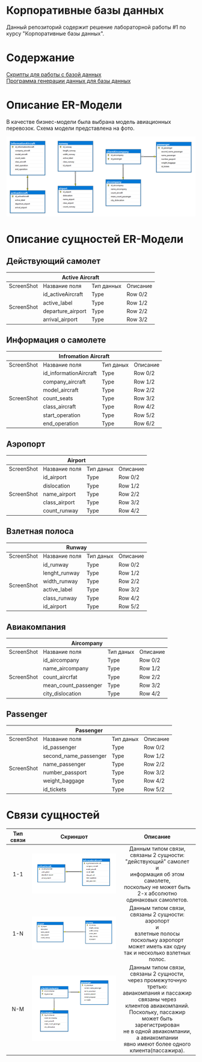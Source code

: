 # Корпоративные базы данных

Данный репозиторий содержит решение лабораторной работы #1 по курсу "Корпоративные базы данных".

# Содержание

[Скрипты для работы с базой данных](https://github.com/Black-Viking-63/EnterpriseDataBase/tree/main/scripts)  
[Программа генерации данных для базы данных](https://github.com/Black-Viking-63/EnterpriseDataBase/tree/main/programm/ConsoleApp2)

# Описание ER-Модели
В качестве бизнес-модели была выбрана модель авиационных перевозок. Схема модели представлена на фото.    

![Screenshot](images/scheme.PNG)

# Описание сущностей ER-Модели
## Действующий самолет
<table>
    <thead>
        <tr>
            <th colspan =4>Active Aircraft</th>
        </tr>
    </thead>
    <tbody>
        <tr>
            <td>ScreenShot</td>
            <td>Название поля</td>
            <td>Тип данных</td>
            <td>Описание</td>
        </tr>
        <tr>
            <td rowspan=5>ScreenShot</td>
            <td>id_activeAircraft</td>
            <td>Type</td>
            <td>Row 0/2</td>
        </tr>
        <tr>
            <td>active_label</td>
            <td>Type</td>
            <td>Row 1/2</td>
        </tr>
        <tr>
            <td>departure_airport</td>
            <td>Type</td>
            <td>Row 2/2</td>
        </tr>
        <tr>
            <td>arrival_airport</td>
            <td>Type</td>
            <td>Row 3/2</td>
        </tr>       
    </tbody>
</table>


## Информация о самолете
<table>
    <thead>
        <tr>
            <th colspan =4>Infromation Aircraft</th>            
        </tr>
    </thead>
    <tbody>
        <tr>
            <td>ScreenShot</td>
            <td>Название поля</td>
            <td>Тип даных</td>
            <td>Описание</td>
        </tr>
        <tr>
            <td rowspan=7>ScreenShot</td>
            <td>id_informationAircraft</td>
            <td>Type</td>
            <td>Row 0/2</td>
        </tr>
        <tr>
            <td>company_aircraft</td>
            <td>Type</td>
            <td>Row 1/2</td>
        </tr>
        <tr>
            <td>model_aircraft</td>
            <td>Type</td>
            <td>Row 2/2</td>
        </tr>
        <tr>
            <td>count_seats</td>
            <td>Type</td>
            <td>Row 3/2</td>
        </tr>      
        <tr>
            <td>class_aircraft</td>
            <td>Type</td>
            <td>Row 4/2</td>
        </tr> 
        <tr>
            <td>start_operation</td>
            <td>Type</td>
            <td>Row 5/2</td>
        </tr> 
        <tr>
            <td>end_operation</td>
            <td>Type</td>
            <td>Row 6/2</td>
        </tr> 
    </tbody>
</table>  


## Аэропорт
<table>
    <thead>
        <tr>
            <th colspan =4>Airport</th>            
        </tr>
    </thead>
    <tbody>
        <tr>
            <td>ScreenShot</td>
            <td>Название поля</td>
            <td>Тип даных</td>
            <td>Описание</td>
        </tr>
        <tr>
            <td rowspan=5>ScreenShot</td>
            <td>id_airport</td>
            <td>Type</td>
            <td>Row 0/2</td>
        </tr>
        <tr>
            <td>dislocation</td>
            <td>Type</td>
            <td>Row 1/2</td>
        </tr>
        <tr>
            <td>name_airport</td>
            <td>Type</td>
            <td>Row 2/2</td>
        </tr>
        <tr>
            <td>class_airport</td>
            <td>Type</td>
            <td>Row 3/2</td>
        </tr>      
        <tr>
            <td>count_runway</td>
            <td>Type</td>
            <td>Row 4/2</td>
        </tr> 
    </tbody>
</table>  

## Взлетная полоса

<table>
    <thead>
        <tr>
            <th colspan =4>Runway</th>            
        </tr>
    </thead>
    <tbody>
        <tr>
            <td>ScreenShot</td>
            <td>Название поля</td>
            <td>Тип даных</td>
            <td>Описание</td>
        </tr>
        <tr>
            <td rowspan=6>ScreenShot</td>
            <td>id_runway</td>
            <td>Type</td>
            <td>Row 0/2</td>
        </tr>
        <tr>
            <td>lenght_runway</td>
            <td>Type</td>
            <td>Row 1/2</td>
        </tr>
        <tr>
            <td>width_runway</td>
            <td>Type</td>
            <td>Row 2/2</td>
        </tr>
        <tr>
            <td>active_label</td>
            <td>Type</td>
            <td>Row 3/2</td>
        </tr>      
        <tr>
            <td>class_runway</td>
            <td>Type</td>
            <td>Row 4/2</td>
        </tr> 
        <tr>
            <td>id_airport</td>
            <td>Type</td>
            <td>Row 5/2</td>
        </tr> 
    </tbody>
</table>  

## Авиакомпания

<table>
    <thead>
        <tr>
            <th colspan =4>Aircompany</th>            
        </tr>
    </thead>
    <tbody>
        <tr>
            <td>ScreenShot</td>
            <td>Название поля</td>
            <td>Тип даных</td>
            <td>Описание</td>
        </tr>
        <tr>
            <td rowspan=5>ScreenShot</td>
            <td>id_aircompany</td>
            <td>Type</td>
            <td>Row 0/2</td>
        </tr>
        <tr>
            <td>name_aircompany</td>
            <td>Type</td>
            <td>Row 1/2</td>
        </tr>
        <tr>
            <td>count_aircrfat</td>
            <td>Type</td>
            <td>Row 2/2</td>
        </tr>
        <tr>
            <td>mean_count_passenger</td>
            <td>Type</td>
            <td>Row 3/2</td>
        </tr>      
        <tr>
            <td>city_dislocation</td>
            <td>Type</td>
            <td>Row 4/2</td>
        </tr> 
    </tbody>
</table>  

## Passenger

<table>
    <thead>
        <tr>
            <th colspan =4>Passenger</th>            
        </tr>
    </thead>
    <tbody>
        <tr>
            <td>ScreenShot</td>
            <td>Название поля</td>
            <td>Тип даных</td>
            <td>Описание</td>
        </tr>
        <tr>
            <td rowspan=6>ScreenShot</td>
            <td>id_passenger</td>
            <td>Type</td>
            <td>Row 0/2</td>
        </tr>
        <tr>
            <td>second_name_passenger</td>
            <td>Type</td>
            <td>Row 1/2</td>
        </tr>
        <tr>
            <td>name_passenger</td>
            <td>Type</td>
            <td>Row 2/2</td>
        </tr>
        <tr>
            <td>number_passport</td>
            <td>Type</td>
            <td>Row 3/2</td>
        </tr>      
        <tr>
            <td>weight_baggage</td>
            <td>Type</td>
            <td>Row 4/2</td>
        </tr> 
                <tr>
            <td>id_tickets</td>
            <td>Type</td>
            <td>Row 5/2</td>
        </tr> 
    </tbody>
</table>  

# Связи сущностей

| Тип связи | Скриншот | Описание |
|:---:|:---:|:---:|
| 1-1 | ![Screenshot](images/1-1.PNG) | Данным типом связи,</br>связаны 2 сущности:</br>"действующий" самолет</br>и</br>информация об этом самолете,</br>поскольку не может быть</br>2-х абсолютно одинаковых самолетов. |
| 1-N | ![Screenshot](images/1-N.PNG) | Данным типом связи,</br>связаны 2 сущности:</br>аэропорт</br>и</br>взлетные полосы</br>поскольку аэропорт</br>может иметь как одну</br>так и несколько взлетных полос. | 
| N-M | ![Screenshot](images/N-N.PNG) | Данным типом связи, связаны 2 сущности,</br>через промежуточную третью:</br>авиакомпания и пассажир</br>связаны через</br>клиентов авиакомпаний.</br> Поскольку, пассажир</br>может быть зарегистрирован</br>не в одной авиакомпании, а авиакомпании</br>явно имеют более одного клиента(пассажира). |

